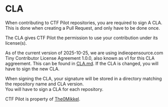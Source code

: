 # CLA

When contributing to CTF Pilot repositories, you are required to sign A CLA.  
This is done when creating a Pull Request, and only have to be done once.

The CLA gives CTF Pilot the permission to use your contribution under its license(s).

As of the current version of 2025-10-25, we are using indieopensource.com Tiny Contributor License Agreement 1.0.0, also known as v1 for this CLA aggreement. This can be found in [CLA.md](CLA.md).
If the CLA is changed, you will have to sign the new CLA.

When signing the CLA, your signature will be stored in a directory matching the repository name and CLA version.  
You will have to sign a CLA for each repository.

CTF Pilot is property of [The0Mikkel](https://github.com/The0mikkel).
